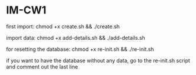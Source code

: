 # IM-CW1


first import:
    chmod +x create.sh && ./create.sh



import data:
    chmod +x add-details.sh && ./add-details.sh



for resetting the database:
    chmod +x re-init.sh && ./re-init.sh


if you want to have the database without any data, go to the re-init.sh script and comment out the last line
